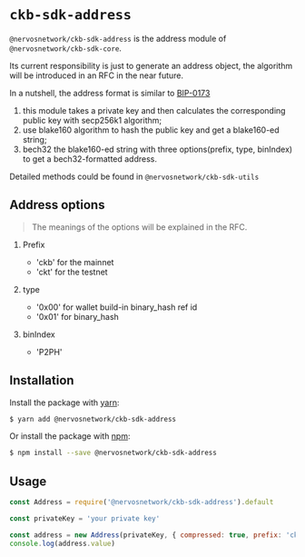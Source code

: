 # `ckb-sdk-address`

`@nervosnetwork/ckb-sdk-address` is the address module of `@nervosnetwork/ckb-sdk-core`.

Its current responsibility is just to generate an address object, the algorithm will be introduced in an RFC in the near future.

In a nutshell, the address format is similar to [BIP-0173](https://github.com/bitcoin/bips/blob/master/bip-0173.mediawiki)

1. this module takes a private key and then calculates the corresponding public key with secp256k1 algorithm;
2. use blake160 algorithm to hash the public key and get a blake160-ed string;
3. bech32 the blake160-ed string with three options(prefix, type, binIndex) to get a bech32-formatted address.

Detailed methods could be found in `@nervosnetwork/ckb-sdk-utils`

## Address options

> The meanings of the options will be explained in the RFC.

1. Prefix

   - 'ckb' for the mainnet
   - 'ckt' for the testnet

2. type

   - '0x00' for wallet build-in binary_hash ref id
   - '0x01' for binary_hash

3. binIndex

   - 'P2PH'

## Installation

Install the package with [yarn](https://yarnpkg.com/):

```sh
$ yarn add @nervosnetwork/ckb-sdk-address
```

Or install the package with [npm](https://npmjs.com):

```sh
$ npm install --save @nervosnetwork/ckb-sdk-address
```

## Usage

```javascript
const Address = require('@nervosnetwork/ckb-sdk-address').default

const privateKey = 'your private key'

const address = new Address(privateKey, { compressed: true, prefix: 'ckt' })
console.log(address.value)
```
